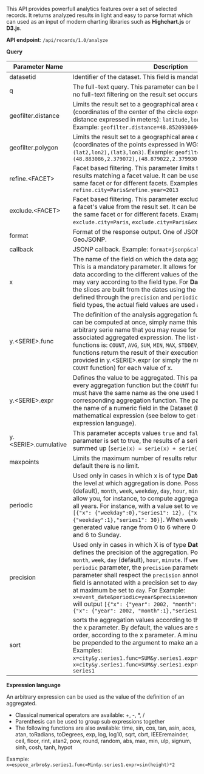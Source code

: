 This API provides powerfull analytics features over a set of selected records. It returns analyzed results in light and easy to parse format which can used as an input of modern charting libraries such as **Highchart.js** or **D3.js**.

**API endpoint**: `/api/records/1.0/analyze`

**Query**

Parameter Name | Description
-------------- | -----------
datasetid | Identifier of the dataset. This field is mandatory.
q | The full-text query. This parameter can be left empty, in which case no full-text filtering on the result set occurs.
geofilter.distance | Limits the result set to a geographical area defined by a circle (coordinates of the center of the circle expressed in WGS84 and distance expressed in meters): `latitude,longitude,distance`. Example: `geofilter.distance=48.8520930694,2.34738897685,1000`
geofilter.polygon | Limits the result set to a geographical area defined by a polygon (coordinates of the points expressed in WGS84): `(lat1,lon1),(lat2,lon2),(lat3,lon3)`. Example: `geofilter.polygon=(48.883086,2.379072),(48.879022,2.379930),(48.883651,2.386968)`
refine.&lt;FACET&gt; | Facet based filtering. This parameter limits the result set to the results matching a facet value. It can be used several times for the same facet or for different facets. Examples: `refine.city=Paris`, `refine.city=Paris&refine.year=2013`
exclude.&lt;FACET&gt;	| Facet based filtering. This parameter excludes the results matching a facet's value from the result set. It can be used several times for the same facet or for different facets. Examples: `exclude.city=Paris`, `exclude.city=Paris&exclude.year=2013`
format | Format of the response output. One of JSON (default), CSV and GeoJSONP.
callback | JSONP callback. Example: `format=jsonp&callback=myFunction`
x | The name of the field on which the data aggregation will be based. This is a mandatory parameter. It allows for analyzing a subset of data according to the different values of the fields. The behavior may vary according to the field type. For **Date** and **DateTime** fields, the slices are built from the dates using the level of aggregation defined through the `precision` and `periodic` parameters. For other field types, the actual field values are used as x values.
y.&lt;SERIE&gt;.func | The definition of the analysis aggregation function. Multiple series can be computed at once, simply name this parameter with an arbitrary serie name that you may reuse for specifying the associated aggregated expression. The list of available aggregation functions is: `COUNT`, `AVG`, `SUM`, `MIN`, `MAX`, `STDDEV`, `SUMSQUARES`. These functions return the result of their execution on the expression provided in y.&lt;SERIE&gt;.expr (or simply the number of records for the `COUNT` function) for each value of x.
y.&lt;SERIE&gt;.expr | Defines the value to be aggregated. This parameter is mandatory for every aggregation function but the `COUNT` function. The <SERIES> parameter must have the same name as the one used for the required corresponding aggregation function. The parameter may contain the name of a numeric field in the Dataset (**Int** or **Double**), or a mathematical expression (see below to get more details on the expression language).
y.&lt;SERIE&gt;.cumulative | This parameter accepts values `true` and `false` (default). If the parameter is set to true, the results of a series are recursively summed up (`serie(x) = serie(x) + serie(x-1)`).
maxpoints | Limits the maximum number of results returned in the serie. By default there is no limit.
periodic | Used only in cases in which x is of type **Date** or **DateTime**. It defines the level at which aggregation is done. Possible values are `year` (default), `month`, `week`, `weekday`, `day`, `hour`, `minute`. This parameter will allow you, for instance, to compute aggregations on months across all years. For instance, with a value set to `weekday`, the output will be: `[{"x": {"weekday":0},"series1": 12}, {"x": {"weekday":1},"series1": 30}]`. When `weekday` is used, the generated  value range from 0 to 6 where 0 corresponds to Monday and 6 to Sunday.
precision | Used only in cases in which X is of type **Date** or **DateTime**. It defines the precision of the aggregation. Possible values are `year`, `month`, `week`, `day` (default), `hour`, `minute`. If `weekday` is provided as a `periodic` parameter, the `precision` parameter is ignored. This parameter shall respect the `precision` annotation of the field. If the field is annotated with a precision set to `day`, the serie precision can at maximum be set to `day`. For Example: `x=event_date&periodic=year&precision=month&y.series1.func=COUNT` will output `[{"x": {"year": 2002, "month":1},"series1": 3}, {"x": {"year": 2002, "month":1},"series1": 5}]`
sort | sorts the aggregation values according to the specified series, or to the x parameter. By default, the values are sorted in descending order, according to the x parameter. A minus sign ('-') can however be prepended to the argument to make an ascending sort. Examples: `x=city&y.series1.func=SUM&y.series1.expr=population&sort=-x`, `x=city&y.series1.func=SUM&y.series1.expr=population&sort=-series1`

**Expression language**

An arbitrary expression can be used as the value of the definition of an aggregated.

* Classical numerical operators are available: +, -, *, /
* Parenthesis can be used to group sub expressions together
* The following functions are also available: time, sin, cos, tan, asin, acos, atan, toRadians, toDegrees, exp, log, log10, sqrt, cbrt, IEEEremainder, ceil, floor, rint, atan2, pow, round, random, abs, max, min, ulp, signum, sinh, cosh, tanh, hypot

Example: `x=espece_arbre&y.series1.func=Min&y.series1.expr=sin(height)*2`

